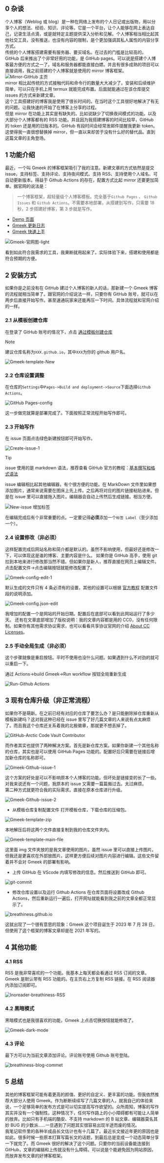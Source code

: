 ## 0 杂谈

个人博客（Weblog 或 blog）是一种在网络上发布的个人日记或出版物，用以分享个人的想法、经验、知识、评论等。它是一个平台，让个人能够在网上表达自己，记录生活点滴，或是就特定主题提供深入分析和见解。个人博客相当相比起其他社交工具，没有推送，也没有内容的限制，是个更加强调其私人属性的内容分享方式。  
传统的个人博客搭建需要有服务器、要买域名。在过去的门槛是比较高的。GitHub 后来推出了个非常好用的功能，是 GitHub pages。可以说是搭建个人博客最方便的方式之一了。域名和服务器都能直接白嫖。并且有很多成熟的项目可以直接调用，我之前搭建的个人博客就是使用的 mirror 博客框架。  
![Mirror-GitHub 主页](https://cdn.sa.net/2024/05/20/i9F8Ho5xreyEnag.png)  
mirror 相比起传统的方式接触代码和命令行的数量大大减少了。安装和后续维护简单，可以只在手机上用 termux 就能完成布置。后面就能通过在该仓库提交 issues 的方式来新建文章。  
这个工具搭建好的博客我是使用了很长时间的。在当时这个工具很好地解决了有无的问题。让我快速的开始了在博客上分享的过程。  
但是 mirror 在功能上其实是有缺失的。比如说缺少了切换夜间模式的功能。以及大部分个人博客都有的 RSS 功能。并且因为我搭建博客的时间比较早，GitHub 的 token 还是用的旧版本的。GitHub 有段时间会经常发邮件提醒我更新 token。这使得我一直很想替换掉 mirror，但一直以来却苦于没有什么好的替代品。直到这篇文章的主角登场。  

## 1 功能介绍

最近，一个叫 Gmeek 的博客框架吸引了我的注意。新建文章的方式依然是提交 issue，支持标签、支持评论、支持夜间模式、支持 RSS、支持使用个人域名、可自动更新版本。得益于 Github Actions 的存在，配置方式比起 mirror 还要更加简单。据官网的说法是：  

>一个博客框架，超轻量级个人博客模板。完全基于`Github Pages` 、 `Github Issues` 和 `Github Actions`。不需要本地部署，从搭建到写作，只需要 18 秒，2 步搭建好博客，第 3 步就是写作。

- [Demo 页面](http://meekdai.github.io/)
- [Gmeek 更新日志](https://meekdai.github.io/post/Gmeek-geng-xin-ri-zhi.html)
- [Gmeek 快速上手](https://blog.meekdai.com/post/Gmeek-kuai-su-shang-shou.html)

![Gmeek-官网图-light](https://cdn.sa.net/2024/05/20/etOc7VBribKkxgH.jpg)

看到如此符合我需求的工具，我果断就用起来了。实际体验下来，搭建和使用都是符合预期的方便。

## 2 安装方式

如果你是之前没有在 GitHub 建过个人博客的新人的话，那新建一个 Gmeek 博客的流程就相当简单了。跟官网的介绍说法一样，只要你有 GitHub 账号，就可以在两步后直接开始写作。甚至速通玩家来还能再压一下时间。具体流程就和官网介绍的一样。

### 2.1 从模板创建仓库

在登录了 GitHub 账号的情况下，点击 [通过模板创建仓库](https://github.com/new?template_name=Gmeek-template&template_owner=Meekdai)  
> [!NOTE]
>建议仓库名称为`XXX.github.io`，其中`XXX`为你的 github 用户名。
>

![Gmeek-template-New](https://cdn.sa.net/2024/05/20/fKVFx4tOSyMQkae.png)  

### 2.2 仓库设置调整

在仓库的`Settings`中`Pages->Build and deployment->Source`下面选择`Github Actions`。  

![GitHub Pages-config](https://cdn.sa.net/2024/05/20/OzhFHKlAJmfkxT6.png)  

这一步做完就算是部署完成了。下面按照正常流程开始写作即可。

### 2.3 开始写作

在 issue 页面点击绿色新建按钮即可开始写作。

![Create-issue-1](https://cdn.sa.net/2024/05/20/289r51gM6Gebj7q.png)  

> [!TIP]
> issue 使用的是 markdown 语法，推荐查看 GitHub 官方的教程：[基本撰写和格式语法](https://docs.github.com/zh/get-started/writing-on-github/getting-started-with-writing-and-formatting-on-github/basic-writing-and-formatting-syntax)

issue 编辑相比起其他编辑器，有个很方便的功能。在 MarkDown 文件里如果想添加图片，通常来说需要在图床上先上传。之后再将对应的图片链接粘贴进来。但是在 issue 里可以直接拖入图片。编辑器会自动上传然后生成链接。相当方便。

![New-issue 增加标签](https://cdn.sa.net/2024/05/20/vsI1Po8j6mfAGXg.png)  

在编辑完成后有个非常重要的点。一定要记得**必须**添加一个`标签 Label`（至少添加一个）。

### 2.4 设置修改（非必须）

这样配置完成后网站名称和简介都是默认的。虽然不影响使用，但最好还是修改一下，可以体现这是谁的博客、主要内容是什么。
如果你是 GitHub 高手，使用 git 拉到本地来进行修改那当然不错。但如果你是新人，推荐直接在网页上编辑文件。点击配置文件→点击编辑按钮就能修改配置了。

![Gmeek-config-edit-1](https://cdn.sa.net/2024/05/20/XJALOzvQ6ZlVoCG.png)  

默认生成的文件只有 4 条必须有的设置，其他的设置可以根据 [官方教程](https://blog.meekdai.com/post/Gmeek-kuai-su-shang-shou.html) 配置文件段的说明添加。

![Gmeek-config.json-edit](https://cdn.sa.net/2024/05/20/WqL5UGo63pQPCEF.png)  

我增加的配置一个是网站的开始日期。配置后在底部可以看到此网站运行了多少天。
还有在文章底部增加了版权说明：我的文章内容都是用的 CC0，没有任何限制。如果你有其他需求协议需求，也可以看看共享协议官网的介绍 [About CC Licenses](https://creativecommons.org/share-your-work/cclicenses/)。

### 2.5 手动全局生成（非必须）

这个步骤就像是重启按钮。平时不使用也没什么问题。如果遇到什么不对劲的就可以重启一下。

通过 Actions->build Gmeek->Run workflow 按钮全局重新生成

![Run-Github Actions](https://cdn.sa.net/2024/05/20/t4UCaD32XsMJbHV.png)  

## 3 现有仓库升级（非正常流程）

如果你不是萌新。在之前已经有对应的仓库了要怎么办？是只能删除掉仓库重新从模板新建吗？这对我这种已经在 issue 里写了好几篇文章的人来说有点太麻烦了。而且我这个仓库还关系着我的北极徽章，那就更不想丢掉了。

![GitHub-Arctic Code Vault Contributor](https://cdn.sa.net/2024/05/20/i6qaR2kjpYbdOVP.png)  

而作者其实也提供了两种解决方案。首先是新仓库方案。如果你新建一个其他名称的仓库，其实也是可以使用 GitHub Pages 功能的。配置好后只需要在链接后增加新仓库的名称即可。

![Gmeek-Github-issue-1](https://cdn.sa.net/2024/05/20/xEJ3vud5nU1kaGB.png)  

这个方案的好处是可以不影响原本个人博客的功能。但坏处是链接变的长了一些。对我来说还有一个问题，我原本的 issue 又需要一篇篇搬过去。太过麻烦。  
第二种方式就更符合我的实际需求。直接在原本仓库进行升级。  

![Gmeek-Github-issue-2](https://cdn.sa.net/2024/05/20/eP9WYsFhqCOb4vx.png)  

- 从模板仓库复制配置文件
打开模板仓库，下载仓库的压缩包。

![Gmeek-template-zip](https://cdn.sa.net/2024/05/20/s15L9jlrvfKFHNU.png)  

本地解压后将这两个文件直接复制到我的仓库文件夹内。

![Gmeek-template-main-file](https://cdn.sa.net/2024/05/20/3rLxSaRYDTqOEzZ.png)  

这里面 img 文件夹放的是我文章使用的图片。虽然 issue 里可以直接上传图片。但我还是更喜欢在外部放图片。这样更方便后续对图片内容进行编辑。这些文件留着并不会对 Gmeek 的部署有影响。

- 上传 GitHub
在 VScode 内填写修改的信息。然后推送到 GitHub 即可。

![git-commit](https://cdn.sa.net/2024/05/20/kcLXgJnrjy9Wp2s.png)  

- 修改仓库设置以及运行 Github Actions
在仓库页面将设置改成 Github Actions，然后重新运行一遍后，打开网址就能看到我之前的文章全都正常显示了。

![breathiness.github.io](https://cdn.sa.net/2024/05/20/1OZzXPogWVYH3yw.png)  

这就出现了一个很有意思的现象：Gmeek 这个项目诞生于 2023 年 7 月 28 日，但使用了这个框架的博客文章却是在 2021 年写的。

## 4 其他功能

### 4.1 RSS

RSS 是我非常喜欢的一个功能。我基本上每天都会看通过 RSS 订阅的文章。Gmeek 是默认带有 RSS 功能的。在主页右上方复制 RSS 链接。在 RSS 阅读器内添加订阅即可。

![Inoreader-breathiness-RSS](https://cdn.sa.net/2024/05/20/KRZcdJHmv7if2g1.png)  

### 4.2 黑暗模式

黑暗模式也是我很喜欢的功能，Gmeek 上点击切换按钮就能修改了。

![Gmeek-dark-mode](https://cdn.sa.net/2024/05/20/lDtnGUcRe7B2u4E.png)  

### 4.3 评论

最下方可以为当前文章添加评论。评论账号使用 Github 账号登陆。

![breathiness-blog-commet](https://cdn.sa.net/2024/05/20/Md8u9nFJe2a1hNH.png)  

## 5 总结

其他的博客框架可能有着更高的颜值、更好的自定义、更丰富的功能。但我依然推荐大部分人使用 Gmeek。作为断断续续写了几篇文章的人，就我自己的体验来说，一个足够简单的发布方式是可以切实提高写作欲望的。众所周知，博客的写作其实并没有一个强制性。这种情况下，任何写作路上的小小障碍都有可能让人简单的放弃。比如只有手机端的酷安、不支持 markdown 的 B 站文章、编辑器莫名其妙 BUG 的少数派……一旦遇到了问题其实很容易出现半途而废的情况。  
我笔记软件里的各种半成品长文估计也有十几篇了。最近长文接近年更的原因也是如此。很多时候一些原本打算写篇长文的话题，到最后总是变成一个动态简单分享一下就完了。而 Gmeek 很好的解决了这个问题。只要你的当前设备能连接到 GitHub，文章的编辑和上传就没有什么障碍。可以说是个能避免因为网站原因，而放弃发布文章的好博客框架。